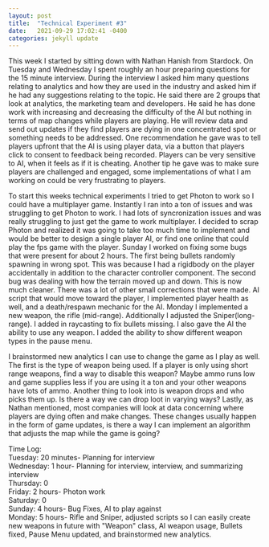 ```yaml
---
layout: post
title:  "Technical Experiment #3"
date:   2021-09-29 17:02:41 -0400
categories: jekyll update
---
```

This week I started by sitting down with Nathan Hanish from Stardock. On Tuesday and Wednesday I spent roughly an hour preparing questions for the 15 minute interview. During the interview I asked him many questions relating to analytics and how they are used in the industry and asked him if he had any suggestions relating to the topic. He said there are 2 groups that look at analytics, the marketing team and developers. He said he has done work with increasing and decreasing the difficulty of the AI but nothing in terms of map changes while players are playing. He will review data and send out updates if they find players are dying in one concentrated spot or something needs to be addressed. One recommendation he gave was to tell players upfront that the AI is using player data, via a button that players click to consent to feedback being recorded. Players can be very sensitive to AI, when it feels as if it is cheating. Another tip he gave was to make sure players are challenged and engaged, some implementations of what I am working on could be very frustrating to players.

To start this weeks technical experiments I tried to get Photon to work so I could have a multiplayer game. Instantly I ran into a ton of issues and was struggling to get Photon to work. I had lots of syncronization issues and was really struggling to just get the game to work multiplayer. I decided to scrap Photon and realized it was going to take too much time to implement and would be better to design a single player AI, or find one online that could play the fps game with the player. Sunday I worked on fixing some bugs that were present for about 2 hours. The first being bullets randomly spawning in wrong spot. This was because I had a rigidbody on the player accidentally in addition to the character controller component. The second bug was dealing with how the terrain moved up and down. This is now much cleaner. There was a lot of other small corrections that were made. AI script that would move toward the player, I implemented player health as well, and a death/respawn mechanic for the AI. Monday I implemented a new weapon, the rifle (mid-range). Additionally I adjusted the Sniper(long-range). I added in raycasting to fix bullets missing. I also gave the AI the ability to use any weapon. I added the ability to show different weapon types in the pause menu.

I brainstormed new analytics I can use to change the game as I play as well. The first is the type of weapon being used. If a player is only using short range weapons, find a way to disable this weapon? Maybe ammo runs low and game supplies less if you are using it a ton and your other weapons have lots of ammo. Another thing to look into is weapon drops and who picks them up. Is there a way we can drop loot in varying ways? Lastly, as Nathan mentioned, most companies will look at data concerning where players are dying often and make changes. These changes usually happen in the form of game updates, is there a way I can implement an algorithm that adjusts the map while the game is going?


Time Log:
<br>Tuesday: 20 minutes- Planning for interview
<br>Wednesday: 1 hour- Planning for interview, interview, and summarizing interview
<br>Thursday: 0
<br>Friday: 2 hours- Photon work
<br>Saturday: 0
<br>Sunday: 4 hours- Bug Fixes, AI to play against
<br>Monday: 5 hours- Rifle and Sniper, adjusted scripts so I can easily create new weapons in future with "Weapon" class, AI weapon usage, Bullets fixed, Pause Menu updated, and brainstormed new analytics.
